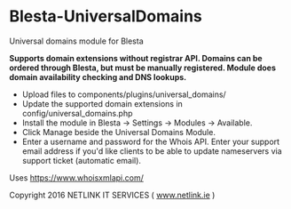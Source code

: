 # Blesta-UniversalDomains
Universal domains module for Blesta

**Supports domain extensions without registrar API. Domains can be ordered through Blesta, but must be manually registered. Module does domain availability checking and DNS lookups.**

* Upload files to components/plugins/universal_domains/
* Update the supported domain extensions in config/universal_domains.php
* Install the module in Blesta -> Settings -> Modules -> Available.
* Click Manage beside the Universal Domains Module.
* Enter a username and password for the Whois API. Enter your support email address if you'd like clients to be able to update nameservers via support ticket (automatic email).

Uses https://www.whoisxmlapi.com/

Copyright 2016 NETLINK IT SERVICES ( www.netlink.ie )

